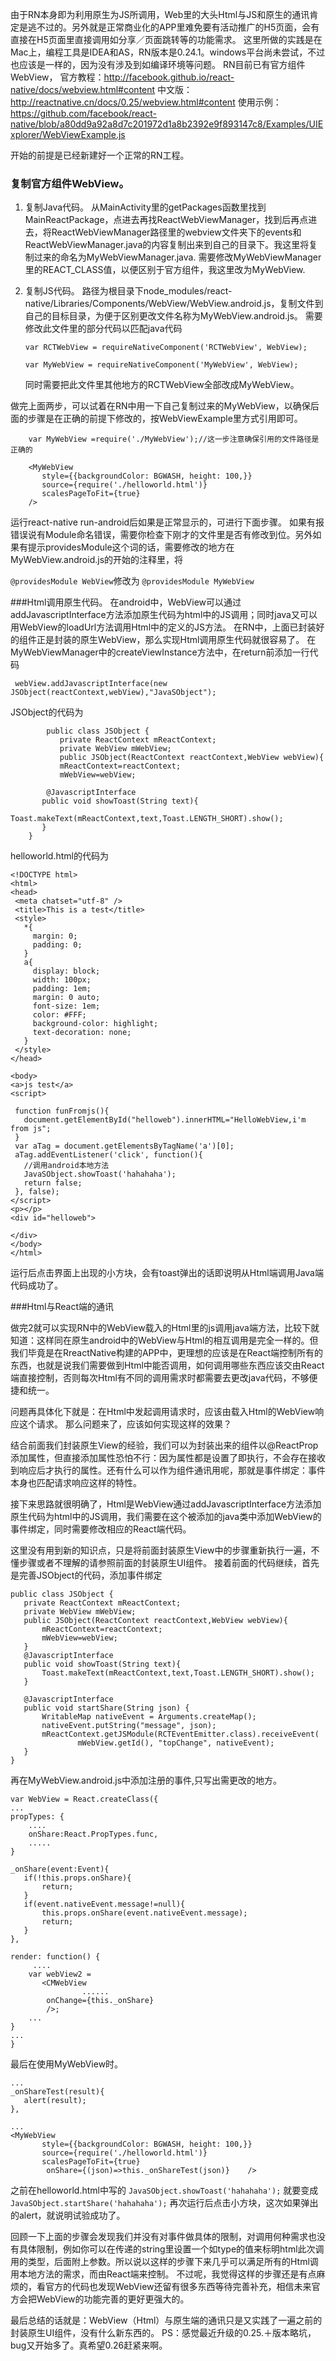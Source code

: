  由于RN本身即为利用原生为JS所调用，Web里的大头Html与JS和原生的通讯肯定是逃不过的。另外就是正常商业化的APP里难免要有活动推广的H5页面，会有直接在H5页面里直接调用如分享／页面跳转等的功能需求。
这里所做的实践是在Mac上，编程工具是IDEA和AS，RN版本是0.24.1。windows平台尚未尝试，不过也应该是一样的，因为没有涉及到如编译环境等问题。
RN目前已有官方组件WebView，
官方教程：http://facebook.github.io/react-native/docs/webview.html#content
中文版：    http://reactnative.cn/docs/0.25/webview.html#content
使用示例：https://github.com/facebook/react-native/blob/a80dd9a92a8d7c201972d1a8b2392e9f893147c8/Examples/UIExplorer/WebViewExample.js

开始的前提是已经新建好一个正常的RN工程。
### 复制官方组件WebView。
1. 复制Java代码。
从MainActivity里的getPackages函数里找到MainReactPackage，点进去再找ReactWebViewManager，找到后再点进去，将ReactWebViewManager路径里的webview文件夹下的events和ReactWebViewManager.java的内容复制出来到自己的目录下。我这里将复制过来的命名为MyWebViewManager.java.
 需要修改MyWebViewManager里的REACT_CLASS值，以便区别于官方组件，我这里改为MyWebView.
2.  复制JS代码。
路径为根目录下node_modules/react-native/Libraries/Components/WebView/WebView.android.js，复制文件到自己的目标目录，为便于区别更改文件名称为MyWebView.android.js。
 需要修改此文件里的部分代码以匹配java代码

    `var RCTWebView = requireNativeComponent('RCTWebView', WebView);`

    `var MyWebView = requireNativeComponent('MyWebView', WebView);`

    同时需要把此文件里其他地方的RCTWebView全部改成MyWebView。

做完上面两步，可以试着在RN中用一下自己复制过来的MyWebView，以确保后面的步骤是在正确的前提下修改的，按WebViewExample里方式引用即可。

```
    var MyWebView =require('./MyWebView');//这一步注意确保引用的文件路径是正确的
    
    <MyWebView
       style={{backgroundColor: BGWASH, height: 100,}}
       source={require('./helloworld.html')}
       scalesPageToFit={true}
    />

```

 运行react-native run-android后如果是正常显示的，可进行下面步骤。
  如果有报错误说有Module命名错误，需要你检查下刚才的文件里是否有修改到位。另外如果有提示providesModule这个词的话，需要修改的地方在MyWebView.android.js的开始的注释里，将

`@providesModule WebView`修改为 `@providesModule MyWebView`


###Html调用原生代码。
在android中，WebView可以通过addJavascriptInterface方法添加原生代码为html中的JS调用；同时java又可以用WebView的loadUrl方法调用Html中的定义的JS方法。
在RN中，上面已封装好的组件正是封装的原生WebView，那么实现Html调用原生代码就很容易了。
在MyWebViewManager中的createViewInstance方法中，在return前添加一行代码

` webView.addJavascriptInterface(new JSObject(reactContext,webView),"JavaSObject");`

JSObject的代码为

```
        public class JSObject {
           private ReactContext mReactContext;
           private WebView mWebView;
           public JSObject(ReactContext reactContext,WebView webView){
           mReactContext=reactContext;
           mWebView=webView;
           
        @JavascriptInterface
       public void showToast(String text){
           Toast.makeText(mReactContext,text,Toast.LENGTH_SHORT).show();
       }
    }
```

helloworld.html的代码为

```
<!DOCTYPE html>
<html>
<head>
 <meta chatset="utf-8" />
 <title>This is a test</title>
 <style>
   *{
     margin: 0;
     padding: 0;
   }
   a{
     display: block;
     width: 100px;
     padding: 1em;
     margin: 0 auto;
     font-size: 1em;
     color: #FFF;
     background-color: highlight;
     text-decoration: none;
   }
 </style>
</head>

<body>
<a>js test</a>
<script>

 function funFromjs(){
   document.getElementById("helloweb").innerHTML="HelloWebView,i'm from js";
 }
 var aTag = document.getElementsByTagName('a')[0];
 aTag.addEventListener('click', function(){
   //调用android本地方法
   JavaSObject.showToast('hahahaha');
   return false;
 }, false);
</script>
<p></p>
<div id="helloweb">

</div>
</body>
</html>

```

运行后点击界面上出现的小方块，会有toast弹出的话即说明从Html端调用Java端代码成功了。

###Html与React端的通讯

做完2就可以实现RN中的WebView载入的Html里的js调用java端方法，比较下就知道：这样同在原生android中的WebView与Html的相互调用是完全一样的。但我们毕竟是在RreactNative构建的APP中，更理想的应该是在React端控制所有的东西，也就是说我们需要做到Html中能否调用，如何调用哪些东西应该交由React端直接控制，否则每次Html有不同的调用需求时都需要去更改java代码，不够便捷和统一。

问题再具体化下就是：在Html中发起调用请求时，应该由载入Html的WebView响应这个请求。
那么问题来了，应该如何实现这样的效果？

结合前面我们封装原生View的经验，我们可以为封装出来的组件以@ReactProp添加属性，但直接添加属性恐怕不行：因为属性都是设置了即执行，不会存在接收到响应后才执行的属性。还有什么可以作为组件通讯用呢，那就是事件绑定：事件本身也匹配请求响应这样的特性。

接下来思路就很明确了，Html是WebView通过addJavascriptInterface方法添加原生代码为html中的JS调用，我们需要在这个被添加的java类中添加WebView的事件绑定，同时需要修改相应的React端代码。

这里没有用到新的知识点，只是将前面封装原生View中的步骤重新执行一遍，不懂步骤或者不理解的请参照前面的封装原生UI组件。
接着前面的代码继续，首先是完善JSObject的代码，添加事件绑定

```
public class JSObject {
   private ReactContext mReactContext;
   private WebView mWebView;
   public JSObject(ReactContext reactContext,WebView webView){
       mReactContext=reactContext;
       mWebView=webView;
   }
   @JavascriptInterface
   public void showToast(String text){
       Toast.makeText(mReactContext,text,Toast.LENGTH_SHORT).show();
   }

   @JavascriptInterface
   public void startShare(String json) {
       WritableMap nativeEvent = Arguments.createMap();
       nativeEvent.putString("message", json);
       mReactContext.getJSModule(RCTEventEmitter.class).receiveEvent(
               mWebView.getId(), "topChange", nativeEvent);
   }
}

```
    

再在MyWebView.android.js中添加注册的事件,只写出需更改的地方。


```
var WebView = React.createClass({
...
propTypes: {
    ....
    onShare:React.PropTypes.func,
    .....
}

_onShare(event:Event){
   if(!this.props.onShare){
       return;
   }
   if(event.nativeEvent.message!=null){
       this.props.onShare(event.nativeEvent.message);
       return;
   }
},

render: function() {
     ....
    var webView2 =
       <CMWebView
                ......  
        onChange={this._onShare}
        />;
    ...
}
...
}
```


最后在使用MyWebView时。



```
...
_onShareTest(result){
   alert(result);
},

...
<MyWebView
       style={{backgroundColor: BGWASH, height: 100,}}
       source={require('./helloworld.html')}
       scalesPageToFit={true}
        onShare={(json)=>this._onShareTest(json)}    />

```


之前在helloworld.html中写的    `JavaSObject.showToast('hahahaha');`
就要变成    `JavaSObject.startShare('hahahaha');`
再次运行后点击小方块，这次如果弹出的alert，就说明试验成功了。

回顾一下上面的步骤会发现我们并没有对事件做具体的限制，对调用何种需求也没有具体限制，例如你可以在传递的string里设置一个如type的值来标明html此次调用的类型，后面附上参数。所以说以这样的步骤下来几乎可以满足所有的Html调用本地方法的需求，而由React端来控制。
不过呢，我觉得这样的步骤还是有点麻烦的，看官方的代码也发现WebView还留有很多东西等待完善补充，相信未来官方会把WebView的功能完善的更好更强大的。

最后总结的话就是：WebView（Html）与原生端的通讯只是又实践了一遍之前的封装原生UI组件，没有什么新东西的。
PS：感觉最近升级的0.25.＋版本略坑，bug又开始多了。真希望0.26赶紧来啊。




